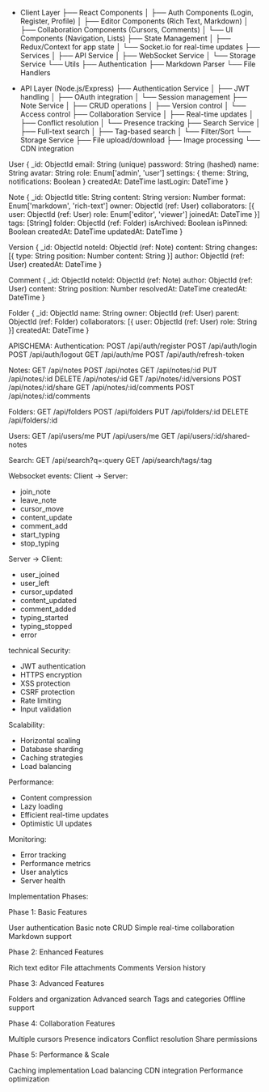 - Client Layer
  ├── React Components
  │ ├── Auth Components (Login, Register, Profile)
  │ ├── Editor Components (Rich Text, Markdown)
  │ ├── Collaboration Components (Cursors, Comments)
  │ └── UI Components (Navigation, Lists)
  ├── State Management
  │ ├── Redux/Context for app state
  │ └── Socket.io for real-time updates
  ├── Services
  │ ├── API Service
  │ ├── WebSocket Service
  │ └── Storage Service
  └── Utils
  ├── Authentication
  ├── Markdown Parser
  └── File Handlers

- API Layer (Node.js/Express)
  ├── Authentication Service
  │ ├── JWT handling
  │ ├── OAuth integration
  │ └── Session management
  ├── Note Service
  │ ├── CRUD operations
  │ ├── Version control
  │ └── Access control
  ├── Collaboration Service
  │ ├── Real-time updates
  │ ├── Conflict resolution
  │ └── Presence tracking
  ├── Search Service
  │ ├── Full-text search
  │ ├── Tag-based search
  │ └── Filter/Sort
  └── Storage Service
  ├── File upload/download
  ├── Image processing
  └── CDN integration

User {
\_id: ObjectId
email: String (unique)
password: String (hashed)
name: String
avatar: String
role: Enum['admin', 'user']
settings: {
theme: String,
notifications: Boolean
}
createdAt: DateTime
lastLogin: DateTime
}

Note {
\_id: ObjectId
title: String
content: String
version: Number
format: Enum['markdown', 'rich-text']
owner: ObjectId (ref: User)
collaborators: [{
user: ObjectId (ref: User)
role: Enum['editor', 'viewer']
joinedAt: DateTime
}]
tags: [String]
folder: ObjectId (ref: Folder)
isArchived: Boolean
isPinned: Boolean
createdAt: DateTime
updatedAt: DateTime
}

Version {
\_id: ObjectId
noteId: ObjectId (ref: Note)
content: String
changes: [{
type: String
position: Number
content: String
}]
author: ObjectId (ref: User)
createdAt: DateTime
}

Comment {
\_id: ObjectId
noteId: ObjectId (ref: Note)
author: ObjectId (ref: User)
content: String
position: Number
resolvedAt: DateTime
createdAt: DateTime
}

Folder {
\_id: ObjectId
name: String
owner: ObjectId (ref: User)
parent: ObjectId (ref: Folder)
collaborators: [{
user: ObjectId (ref: User)
role: String
}]
createdAt: DateTime
}

APISCHEMA:
Authentication:
POST /api/auth/register
POST /api/auth/login
POST /api/auth/logout
GET /api/auth/me
POST /api/auth/refresh-token

Notes:
GET /api/notes
POST /api/notes
GET /api/notes/:id
PUT /api/notes/:id
DELETE /api/notes/:id
GET /api/notes/:id/versions
POST /api/notes/:id/share
GET /api/notes/:id/comments
POST /api/notes/:id/comments

Folders:
GET /api/folders
POST /api/folders
PUT /api/folders/:id
DELETE /api/folders/:id

Users:
GET /api/users/me
PUT /api/users/me
GET /api/users/:id/shared-notes

Search:
GET /api/search?q=:query
GET /api/search/tags/:tag

Websocket events:
Client -> Server:

- join_note
- leave_note
- cursor_move
- content_update
- comment_add
- start_typing
- stop_typing

Server -> Client:

- user_joined
- user_left
- cursor_updated
- content_updated
- comment_added
- typing_started
- typing_stopped
- error

technical
Security:

- JWT authentication
- HTTPS encryption
- XSS protection
- CSRF protection
- Rate limiting
- Input validation

Scalability:

- Horizontal scaling
- Database sharding
- Caching strategies
- Load balancing

Performance:

- Content compression
- Lazy loading
- Efficient real-time updates
- Optimistic UI updates

Monitoring:

- Error tracking
- Performance metrics
- User analytics
- Server health

Implementation Phases:

Phase 1: Basic Features

User authentication
Basic note CRUD
Simple real-time collaboration
Markdown support

Phase 2: Enhanced Features

Rich text editor
File attachments
Comments
Version history

Phase 3: Advanced Features

Folders and organization
Advanced search
Tags and categories
Offline support

Phase 4: Collaboration Features

Multiple cursors
Presence indicators
Conflict resolution
Share permissions

Phase 5: Performance & Scale

Caching implementation
Load balancing
CDN integration
Performance optimization
